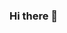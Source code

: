 ### Hi there 👋

<!--
**Hunyeh/Hunyeh** is a ✨ _special_ ✨ repository because its `README.md` (this file) appears on your GitHub profile.

Here are some ideas to get you started:

- 🔭 I’m currently working on freelance projects 
- 🌱 I’m currently learning React and algorithims
- 👯 I’m looking to collaborate on fun projects
- 🤔 I’m looking for help with data structures and algorithims
- 📫 How to reach me: doringhunter@yahoo.com
- ⚡ Fun fact: I like surfing
-->
